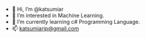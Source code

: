 - 👋 Hi, I’m @katsumiar
- 👀 I’m interested in Machine Learning.
- 🌱 I’m currently learning c# Programming Language.
- 📫 katsumiarjp@gmail.com

<!---
katsumiar/katsumiar is a ✨ special ✨ repository because its `README.md` (this file) appears on your GitHub profile.
You can click the Preview link to take a look at your changes.
--->
